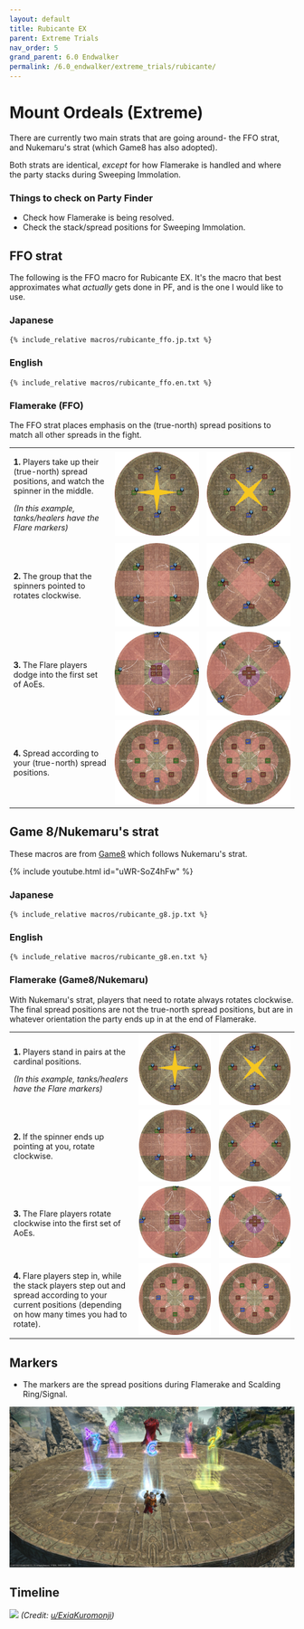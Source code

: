 ```yaml
---
layout: default
title: Rubicante EX
parent: Extreme Trials
nav_order: 5
grand_parent: 6.0 Endwalker
permalink: /6.0_endwalker/extreme_trials/rubicante/
---
```


# Mount Ordeals (Extreme)

There are currently two main strats that are going around- the FFO strat, and Nukemaru's strat (which Game8 has also adopted).

Both strats are identical, *except* for how Flamerake is handled and where the party stacks during Sweeping Immolation.

### Things to check on Party Finder

- Check how Flamerake is being resolved.
- Check the stack/spread positions for Sweeping Immolation.

## FFO strat

The following is the FFO macro for Rubicante EX. It's the macro that best approximates what *actually* gets done in PF, and is the one I would like to use.

### Japanese
```
{% include_relative macros/rubicante_ffo.jp.txt %}
```

### English
```
{% include_relative macros/rubicante_ffo.en.txt %}
```

### Flamerake (FFO)

The FFO strat places emphasis on the (true-north) spread positions to match all other spreads in the fight.

<table>
  <tr>
    <td><p><b>1.</b> Players take up their (true-north) spread positions, and watch the spinner in the middle.</p>
    <p><em>(In this example, tanks/healers have the Flare markers)</em></p></td>
    <td><img src="images/flamerake_ffo_1_1.jpg"></td>
    <td><img src="images/flamerake_ffo_2_1.jpg"></td>
  </tr>
  <tr>
    <td><p><b>2.</b> The group that the spinners pointed to rotates clockwise.</p></td>
    <td><img src="images/flamerake_ffo_1_2.jpg"></td>
    <td><img src="images/flamerake_ffo_2_2.jpg"></td>
  </tr>
  <tr>
    <td><p><b>3.</b> The Flare players dodge into the first set of AoEs.</p></td>
    <td><img src="images/flamerake_ffo_1_3.jpg"></td>
    <td><img src="images/flamerake_ffo_2_3.jpg"></td>
  </tr>
  <tr>
    <td><p><b>4.</b> Spread according to your (true-north) spread positions.</p></td>
    <td><img src="images/flamerake_ffo_1_4.jpg"></td>
    <td><img src="images/flamerake_ffo_2_4.jpg"></td>
  </tr>
</table>

## Game 8/Nukemaru's strat

These macros are from [Game8](https://game8.jp/ff14/507079) which follows Nukemaru's strat.

{% include youtube.html id="uWR-SoZ4hFw" %}

### Japanese
```
{% include_relative macros/rubicante_g8.jp.txt %}
```

### English
```
{% include_relative macros/rubicante_g8.en.txt %}
```

### Flamerake (Game8/Nukemaru)

With Nukemaru's strat, players that need to rotate always rotates clockwise. The final spread positions are not the true-north spread positions, but are in whatever orientation the party ends up in at the end of Flamerake.

<table>
  <tr>
    <td><p><b>1.</b> Players stand in pairs at the cardinal positions.</p>
    <p><em>(In this example, tanks/healers have the Flare markers)</em></p></td>
    <td><img src="images/flamerake_nukemaru_1_1.jpg"></td>
    <td><img src="images/flamerake_nukemaru_2_1.jpg"></td>
  </tr>
  <tr>
    <td><p><b>2.</b> If the spinner ends up pointing at you, rotate clockwise.</p></td>
    <td><img src="images/flamerake_nukemaru_1_2.jpg"></td>
    <td><img src="images/flamerake_nukemaru_2_2.jpg"></td>
  </tr>
  <tr>
    <td><p><b>3.</b> The Flare players rotate clockwise into the first set of AoEs.</p></td>
    <td><img src="images/flamerake_nukemaru_1_3.jpg"></td>
    <td><img src="images/flamerake_nukemaru_2_3.jpg"></td>
  </tr>
  <tr>
    <td><p><b>4.</b> Flare players step in, while the stack players step out and spread according to your current positions (depending on how many times you had to rotate).</p></td>
    <td><img src="images/flamerake_nukemaru_1_4.jpg"></td>
    <td><img src="images/flamerake_nukemaru_2_4.jpg"></td>
  </tr>
</table>

## Markers

- The markers are the spread positions during Flamerake and Scalding Ring/Signal.

![](images/markers.jpg)

## Timeline

![](https://preview.redd.it/sx6yl3qcypba1.png?width=1433&format=png&auto=webp&v=enabled&s=1058fe4610eefab23a09bcc48b1fab4adf120833)
*(Credit: [u/ExiaKuromonji](https://www.reddit.com/r/ffxiv/comments/10ai5g6/63_trial_timeline/))*
